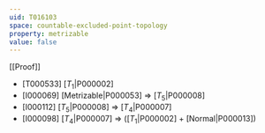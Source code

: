 ```yaml
---
uid: T016103
space: countable-excluded-point-topology
property: metrizable
value: false
---
```

[[Proof]]

* [T000533] [$T_1$|P000002]
* [I000069] [Metrizable|P000053] => [$T_5$|P000008]
* [I000112] [$T_5$|P000008] => [$T_4$|P000007]
* [I000098] [$T_4$|P000007] => ([$T_1$|P000002] + [Normal|P000013])

